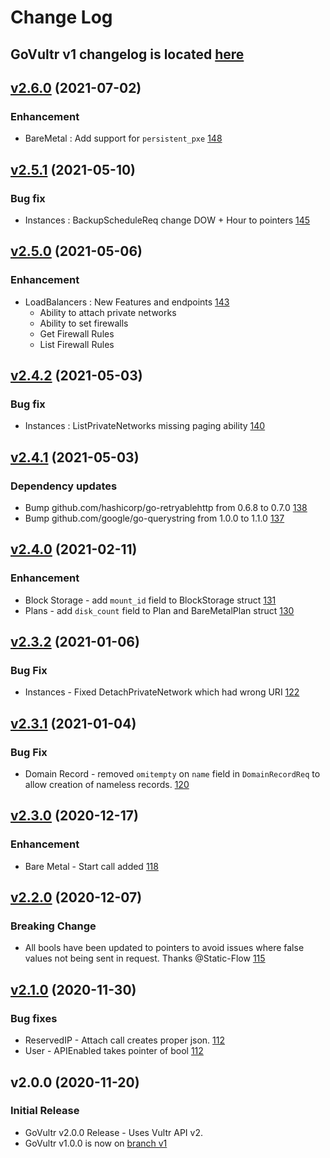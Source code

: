 # Change Log

## GoVultr v1 changelog is located [here](https://github.com/vultr/govultr/blob/v1/CHANGELOG.md)

## [v2.6.0](https://github.com/vultr/govultr/compare/v2.5.1..v2.6.0) (2021-07-02)
### Enhancement
* BareMetal : Add support for `persistent_pxe` [148](https://github.com/vultr/govultr/pull/148)

## [v2.5.1](https://github.com/vultr/govultr/compare/v2.5.0..v2.5.1) (2021-05-10)
### Bug fix
* Instances : BackupScheduleReq change DOW + Hour to pointers  [145](https://github.com/vultr/govultr/pull/145)

## [v2.5.0](https://github.com/vultr/govultr/compare/v2.4.2..v2.5.0) (2021-05-06)
### Enhancement
* LoadBalancers : New Features and endpoints [143](https://github.com/vultr/govultr/pull/143)
  * Ability to attach private networks
  * Ability to set firewalls
  * Get Firewall Rules
  * List Firewall Rules 

## [v2.4.2](https://github.com/vultr/govultr/compare/v2.4.1..v2.4.2) (2021-05-03)
### Bug fix
* Instances : ListPrivateNetworks missing paging ability [140](https://github.com/vultr/govultr/pull/140)

## [v2.4.1](https://github.com/vultr/govultr/compare/v2.4.0..v2.4.1) (2021-05-03)
### Dependency updates
* Bump github.com/hashicorp/go-retryablehttp from 0.6.8 to 0.7.0 [138](https://github.com/vultr/govultr/pull/138)
* Bump github.com/google/go-querystring from 1.0.0 to 1.1.0 [137](https://github.com/vultr/govultr/pull/137)

## [v2.4.0](https://github.com/vultr/govultr/compare/v2.3.2..v2.4.0) (2021-02-11)
### Enhancement
* Block Storage - add `mount_id` field to BlockStorage struct [131](https://github.com/vultr/govultr/pull/131)
* Plans - add `disk_count` field to Plan and BareMetalPlan struct [130](https://github.com/vultr/govultr/pull/130)

## [v2.3.2](https://github.com/vultr/govultr/compare/v2.3.1..v2.3.2) (2021-01-06)
### Bug Fix
* Instances - Fixed DetachPrivateNetwork which had wrong URI [122](https://github.com/vultr/govultr/pull/122)

## [v2.3.1](https://github.com/vultr/govultr/compare/v2.3.0..v2.3.1) (2021-01-04)
### Bug Fix
* Domain Record - removed `omitempty` on `name` field in `DomainRecordReq` to allow creation of nameless records. [120](https://github.com/vultr/govultr/pull/120)

## [v2.3.0](https://github.com/vultr/govultr/compare/v2.2.0..v2.3.0) (2020-12-17)
### Enhancement
* Bare Metal - Start call added [118](https://github.com/vultr/govultr/pull/118)

## [v2.2.0](https://github.com/vultr/govultr/compare/v2.1.0..v2.2.0) (2020-12-07)
### Breaking Change
* All bools have been updated to pointers to avoid issues where false values not being sent in request. Thanks @Static-Flow [115](https://github.com/vultr/govultr/pull/115)

## [v2.1.0](https://github.com/vultr/govultr/compare/v2.0.0..v2.1.0) (2020-11-30)
### Bug fixes
* ReservedIP - Attach call creates proper json. [112](https://github.com/vultr/govultr/pull/112)
* User - APIEnabled takes pointer of bool [112](https://github.com/vultr/govultr/pull/112)

## v2.0.0 (2020-11-20)
### Initial Release
* GoVultr v2.0.0 Release - Uses Vultr API v2.
* GoVultr v1.0.0 is now on [branch v1](https://github.com/vultr/govultr/tree/v1)